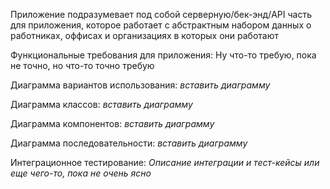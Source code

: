 Приложение подразумевает под собой серверную/бек-энд/API часть для приложения, которое работает с абстрактным набором данных о работниках, оффисах и организациях в которых они работают

Функциональные требования для приложения:
Ну что-то требую, пока не точно, но что-то точно требую

Диаграмма вариантов использования:
*вставить диаграмму*

Диаграмма классов:
*вставить диаграмму*

Диаграмма компонентов:
*вставить диаграмму*

Диаграмма последовательности:
*вставить диаграмму*

Интеграционное тестирование:
*Описание интеграции и тест-кейсы или еще чего-то, пока не очень ясно*
